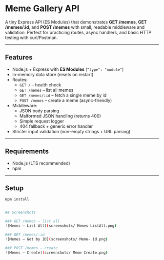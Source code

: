 # Meme Gallery API

A tiny Express API (ES Modules) that demonstrates **GET /memes**, **GET /memes/:id**, and **POST /memes** with small, readable middleware and validation. Perfect for practicing routes, async handlers, and basic HTTP testing with curl/Postman.

---

## Features

- Node.js + Express with **ES Modules** (`"type": "module"`)
- In-memory data store (resets on restart)
- Routes:
  - `GET /` – health check
  - `GET /memes` – list all memes
  - `GET /memes/:id` – fetch a single meme by id
  - `POST /memes` – create a meme (async-friendly)
- Middleware:
  - JSON body parsing
  - Malformed JSON handling (returns 400)
  - Simple request logger
  - 404 fallback + generic error handler
- Stricter input validation (non-empty strings + URL parsing)

---

## Requirements

- Node.js (LTS recommended)
- npm

---

## Setup

```bash
npm install


## Screenshots

### GET /memes — list all
![Memes — List All](screenshots/ Memes ListAll.png)

### GET /memes/:id
![Memes — Get by ID](screenshots/ Meme- Id.png)

### POST /memes — create
![Memes — Create](screenshots/ Meme Create.png) 